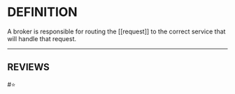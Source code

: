 # DEFINITION
A broker is responsible for routing the [[request]] to the correct service that will handle that request.  

---
## REVIEWS
#⭐

